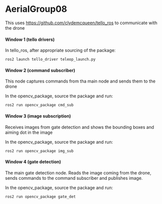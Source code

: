 # AerialGroup08

This uses https://github.com/clydemcqueen/tello_ros to communicate with the drone

#### Window 1 (tello drivers)
In tello_ros, after appropriate sourcing of the package:

```
ros2 launch tello_driver teleop_launch.py
```

#### Window 2 (command subscriber)
This node captures commands from tha main node and sends them to the drone

In the opencv_package, source the package and run:

```
ros2 run opencv_package cmd_sub
```

#### Window 3 (image subscription)
Receives images from gate detection and shows the bounding boxes and aiming dot in the image

In the opencv_package, source the package and run:

```
ros2 run opencv_package img_sub
```

#### Window 4 (gate detection)
The main gate detection node. Reads the image coming from the drone, sends commands to the command subscriber and publishes image.

In the opencv_package, source the package and run:

```
ros2 run opencv_package gate_det
```
